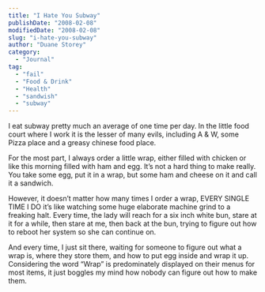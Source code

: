 ```yaml
---
title: "I Hate You Subway"
publishDate: "2008-02-08"
modifiedDate: "2008-02-08"
slug: "i-hate-you-subway"
author: "Duane Storey"
category:
  - "Journal"
tag:
  - "fail"
  - "Food & Drink"
  - "Health"
  - "sandwish"
  - "subway"
---
```


I eat subway pretty much an average of one time per day. In the little food court where I work it is the lesser of many evils, including A &amp; W, some Pizza place and a greasy chinese food place.

For the most part, I always order a little wrap, either filled with chicken or like this morning filled with ham and egg. It’s not a hard thing to make really. You take some egg, put it in a wrap, but some ham and cheese on it and call it a sandwich.

However, it doesn’t matter how many times I order a wrap, EVERY SINGLE TIME I DO it’s like watching some huge elaborate machine grind to a freaking halt. Every time, the lady will reach for a six inch white bun, stare at it for a while, then stare at me, then back at the bun, trying to figure out how to reboot her system so she can continue on.

And every time, I just sit there, waiting for someone to figure out what a wrap is, where they store them, and how to put egg inside and wrap it up. Considering the word “Wrap” is predominately displayed on their menus for most items, it just boggles my mind how nobody can figure out how to make them.